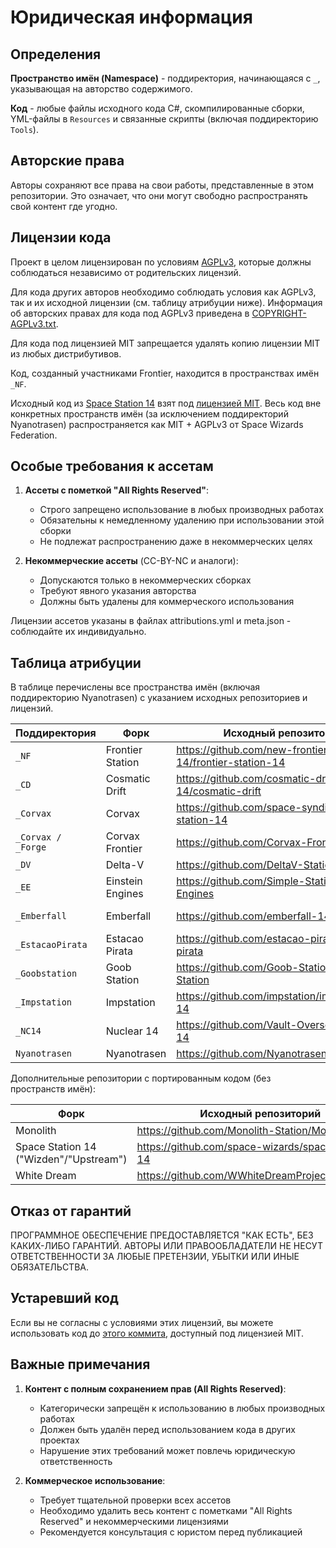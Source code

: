 ﻿# Юридическая информация

## Определения

**Пространство имён (Namespace)** - поддиректория, начинающаяся с `_`, указывающая на авторство содержимого.

**Код** - любые файлы исходного кода C#, скомпилированные сборки, YML-файлы в `Resources` и связанные скрипты (включая поддиректорию `Tools`).

## Авторские права

Авторы сохраняют все права на свои работы, представленные в этом репозитории. Это означает, что они могут свободно распространять свой контент где угодно.

## Лицензии кода

Проект в целом лицензирован по условиям [AGPLv3](https://github.com/Forge-Station/Frontier/blob/master/LICENSE-AGPLv3.txt), которые должны соблюдаться независимо от родительских лицензий.

Для кода других авторов необходимо соблюдать условия как AGPLv3, так и их исходной лицензии (см. таблицу атрибуции ниже). Информация об авторских правах для кода под AGPLv3 приведена в [COPYRIGHT-AGPLv3.txt](https://github.com/Forge-Station/Frontier/blob/master/COPYRIGHT-AGPLv3.txt).

Для кода под лицензией MIT запрещается удалять копию лицензии MIT из любых дистрибутивов.

Код, созданный участниками Frontier, находится в пространствах имён `_NF`.

Исходный код из [Space Station 14](https://github.com/space-wizards/space-station-14) взят под [лицензией MIT](https://github.com/Forge-Station/Frontier/blob/master/LICENSE-MIT.txt). Весь код вне конкретных пространств имён (за исключением поддиректорий Nyanotrasen) распространяется как MIT + AGPLv3 от Space Wizards Federation.

## Особые требования к ассетам

1. **Ассеты с пометкой "All Rights Reserved"**:
   - Строго запрещено использование в любых производных работах
   - Обязательны к немедленному удалению при использовании этой сборки
   - Не подлежат распространению даже в некоммерческих целях

2. **Некоммерческие ассеты** (CC-BY-NC и аналоги):
   - Допускаются только в некоммерческих сборках
   - Требуют явного указания авторства
   - Должны быть удалены для коммерческого использования

Лицензии ассетов указаны в файлах attributions.yml и meta.json - соблюдайте их индивидуально.

## Таблица атрибуции

В таблице перечислены все пространства имён (включая поддиректорию Nyanotrasen) с указанием исходных репозиториев и лицензий.

| Поддиректория | Форк | Исходный репозиторий | Лицензия |
|--------------|-------|-----------------------|----------|
| `_NF` | Frontier Station | https://github.com/new-frontiers-14/frontier-station-14 | AGPL 3.0 |
| `_CD` | Cosmatic Drift | https://github.com/cosmatic-drift-14/cosmatic-drift | MIT |
| `_Corvax` | Corvax | https://github.com/space-syndicate/space-station-14 | MIT |
| `_Corvax / _Forge` | Corvax Frontier | https://github.com/Corvax-Frontier/Frontier | AGPL 3.0 |
| `_DV` | Delta-V | https://github.com/DeltaV-Station/Delta-v | AGPL 3.0 |
| `_EE` | Einstein Engines | https://github.com/Simple-Station/Einstein-Engines | AGPL 3.0 |
| `_Emberfall` | Emberfall | https://github.com/emberfall-14/emberfall | [MIT (с разрешения)](https://github.com/new-frontiers-14/frontier-station-14/pull/3607) |
| `_EstacaoPirata` | Estacao Pirata | https://github.com/estacao-pirata/estacao-pirata | AGPL 3.0 |
| `_Goobstation` | Goob Station | https://github.com/Goob-Station/Goob-Station | AGPL 3.0 |
| `_Impstation` | Impstation | https://github.com/impstation/imp-station-14 | AGPL 3.0 |
| `_NC14` | Nuclear 14 | https://github.com/Vault-Overseers/nuclear-14 | AGPL 3.0 |
| `Nyanotrasen` | Nyanotrasen | https://github.com/Nyanotrasen/Nyanotrasen | MIT |

Дополнительные репозитории с портированным кодом (без пространств имён):

| Форк | Исходный репозиторий | Лицензия |
|------|-----------------------|----------|
| Monolith | https://github.com/Monolith-Station/Monolith | AGPL 3.0 |
| Space Station 14 ("Wizden"/"Upstream") | https://github.com/space-wizards/space-station-14 | MIT |
| White Dream | https://github.com/WWhiteDreamProject/wwdpublic | AGPL 3.0 |

## Отказ от гарантий

ПРОГРАММНОЕ ОБЕСПЕЧЕНИЕ ПРЕДОСТАВЛЯЕТСЯ "КАК ЕСТЬ", БЕЗ КАКИХ-ЛИБО ГАРАНТИЙ. АВТОРЫ ИЛИ ПРАВООБЛАДАТЕЛИ НЕ НЕСУТ ОТВЕТСТВЕННОСТИ ЗА ЛЮБЫЕ ПРЕТЕНЗИИ, УБЫТКИ ИЛИ ИНЫЕ ОБЯЗАТЕЛЬСТВА.

## Устаревший код

Если вы не согласны с условиями этих лицензий, вы можете использовать код до [этого коммита](https://github.com/new-frontiers-14/frontier-station-14/commit/2fca06eaba205ae6fe3aceb8ae2a0594f0effee0), доступный под лицензией MIT.

## Важные примечания

1. **Контент с полным сохранением прав (All Rights Reserved)**:
   - Категорически запрещён к использованию в любых производных работах
   - Должен быть удалён перед использованием кода в других проектах
   - Нарушение этих требований может повлечь юридическую ответственность

2. **Коммерческое использование**:
   - Требует тщательной проверки всех ассетов
   - Необходимо удалить весь контент с пометками "All Rights Reserved" и некоммерческими лицензиями
   - Рекомендуется консультация с юристом перед публикацией
